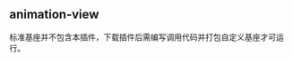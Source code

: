 ## animation-view

<!-- UTSCOMJSON.animation-view.description -->

<!-- UTSCOMJSON.animation-view.compatibility -->

标准基座并不包含本插件，下载插件后需编写调用代码并打包自定义基座才可运行。

<!-- UTSCOMJSON.animation-view.attribute -->

<!-- UTSCOMJSON.animation-view.event -->

<!-- UTSCOMJSON.animation-view.children -->

<!-- UTSCOMJSON.animation-view.example -->

<!-- UTSCOMJSON.animation-view.reference -->
